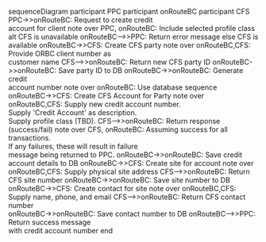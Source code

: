 sequenceDiagram
    participant PPC
    participant onRouteBC
    participant CFS
    PPC->>onRouteBC: Request to create credit<br/>account for client
    note over PPC, onRouteBC: Include selected profile class
    alt CFS is unavailable
        onRouteBC-->>PPC: Return error message
    else CFS is available
        onRouteBC->>CFS: Create CFS party
        note over onRouteBC,CFS: Provide ORBC client number as<br/>customer name
        CFS-->>onRouteBC: Return new CFS party ID
        onRouteBC->>onRouteBC: Save party ID to DB
        onRouteBC->>onRouteBC: Generate credit<br/>account number
        note over onRouteBC: Use database sequence
        onRouteBC->>CFS: Create CFS Account for Party
        note over onRouteBC,CFS: Supply new credit account number.<br/>Supply 'Credit Account' as description.<br/>Supply profile class (TBD).
        CFS-->>onRouteBC: Return response (success/fail)
        note over CFS, onRouteBC: Assuming success for all transactions.<br/>If any failures, these will result in failure<br/>message being returned to PPC.
        onRouteBC->>onRouteBC: Save credit account details to DB
        onRouteBC->>CFS: Create site for account
        note over onRouteBC,CFS: Supply physical site address
        CFS-->>onRouteBC: Return CFS site number
        onRouteBC->>onRouteBC: Save site number to DB
        onRouteBC->>CFS: Create contact for site
        note over onRouteBC,CFS: Supply name, phone, and email
        CFS-->>onRouteBC: Return CFS contact number        
        onRouteBC->>onRouteBC: Save contact number to DB
        onRouteBC-->>PPC: Return success message<br/>with credit account number
    end